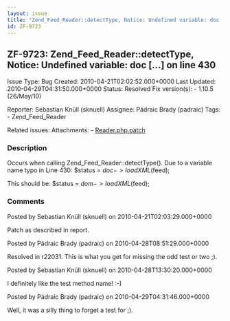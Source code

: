 ```yaml
---
layout: issue
title: "Zend_Feed_Reader::detectType, Notice: Undefined variable: doc [...] on line 430"
id: ZF-9723
---
```


ZF-9723: Zend\_Feed\_Reader::detectType, Notice: Undefined variable: doc [...] on line 430
------------------------------------------------------------------------------------------

 Issue Type: Bug Created: 2010-04-21T02:02:52.000+0000 Last Updated: 2010-04-29T04:31:50.000+0000 Status: Resolved Fix version(s): - 1.10.5 (26/May/10)
 
 Reporter:  Sebastian Knüll (sknuell)  Assignee:  Pádraic Brady (padraic)  Tags: - Zend\_Feed\_Reader
 
 Related issues: 
 Attachments: - [Reader.php.patch](/issues/secure/attachment/13025/Reader.php.patch)
 
### Description

Occurs when calling Zend\_Feed\_Reader::detectType(). Due to a variable name typo in Line 430: $status = $doc->loadXML($feed);

This should be: $status = $dom->loadXML($feed);

 

 

### Comments

Posted by Sebastian Knüll (sknuell) on 2010-04-21T02:03:29.000+0000

Patch as described in report.

 

 

Posted by Pádraic Brady (padraic) on 2010-04-28T08:51:29.000+0000

Resolved in r22031. This is what you get for missing the odd test or two ;).

 

 

Posted by Sebastian Knüll (sknuell) on 2010-04-28T13:30:20.000+0000

I definitely like the test method name! :-)

 

 

Posted by Pádraic Brady (padraic) on 2010-04-29T04:31:46.000+0000

Well, it was a silly thing to forget a test for ;).

 

 